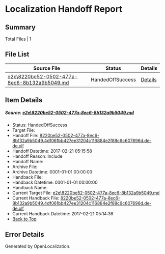 # <a name='report-top'></a> Localization Handoff Report

## Summary
 Total Files | 1

## File List
 Source File | Status | Details 
 ----------- | ------ | ------- 
 [e2e\8220be52-0502-477a-8ec6-8b132a9b5049.md](https://github.com/OpenLocalizationTestOrg/ol-test4/blob/71c21b98d81bc616f35129998ca24fd32ea41252/e2e/8220be52-0502-477a-8ec6-8b132a9b5049.md) | HandedOffSuccess | [Details](#41a3ef43d52cce0d01e58e5b90827b90f11966a33)

## Item Details
##### <a name='41a3ef43d52cce0d01e58e5b90827b90f11966a33'></a> Source: [e2e\8220be52-0502-477a-8ec6-8b132a9b5049.md](https://github.com/OpenLocalizationTestOrg/ol-test4/blob/71c21b98d81bc616f35129998ca24fd32ea41252/e2e/8220be52-0502-477a-8ec6-8b132a9b5049.md)
* Status: HandedOffSuccess
* Target File: 
* Handoff File: [8220be52-0502-477a-8ec6-8b132a9b5049.4df061bb427ee31204c116884e2f88c6c607696d.de-de.xlf](https://github.com/OpenLocalizationTestOrg/ol-test4-handoff/blob/71dc6b1599dc73e265251fe9d84e1579d707315a/ol-handoff/OpenLocalizationTestOrg/ol-test4-dede/xinjiang/ht/8220be52-0502-477a-8ec6-8b132a9b5049.4df061bb427ee31204c116884e2f88c6c607696d.de-de.xlf)
* Handoff Datetime: 2017-02-21 05:15:58
* Handoff Reason: Include
* Handoff Name: 
* Archive File: 
* Archive Datetime: 0001-01-01 00:00:00
* Handback File: 
* Handback Datetime: 0001-01-01 00:00:00
* Handback Name: 
* Current Target File: [e2e\8220be52-0502-477a-8ec6-8b132a9b5049.md](https://github.com/OpenLocalizationTestOrg/ol-test4-dede/blob/58f81c9d4e891cafae3eebc54d29c006041bcaea/e2e/8220be52-0502-477a-8ec6-8b132a9b5049.md)
* Current Handback File: [8220be52-0502-477a-8ec6-8b132a9b5049.4df061bb427ee31204c116884e2f88c6c607696d.de-de.xlf](https://github.com/OpenLocalizationTestOrg/ol-test4-handback/blob/319c27b84d1e410ab0f11da6bf90517bbc0102e7/ol-handback/OpenLocalizationTestOrg/ol-test4-dede/xinjiang/ht/8220be52-0502-477a-8ec6-8b132a9b5049.4df061bb427ee31204c116884e2f88c6c607696d.de-de.xlf)
* Current Handback Datetime: 2017-02-21 05:14:36
* [Back to Top](#report-top)


## Error Details

Generated by OpenLocalization.
